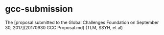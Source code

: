 # gcc-submission
The [proposal submitted to the Global Challenges Foundation on September 30, 2017](20170930 GCC Proposal.md) (TLM, SSYH, et al)
